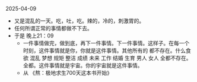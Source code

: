 
2025-04-09
- 又是混乱的一天。吃，吐，吃。辣的，冷的，刺激胃的。
- 任何所谓正常的事情都做不下去。
- 于是 晚上21：09 
	- 一件事情做完，做到底，再下一件事情。下一件事情。这样子。在每一个时刻，这件事情就是你，你就是这件事情。其他所有的 都不存在。什么食欲 混乱 梦想 规矩 整洁 成绩  未来 工作 结婚 生育 男人 女人 全都不存在。全都。这件事情就是宇宙。你的宇宙就是这件事情。
	- 从 《熬：极地求生700天这本书开始》